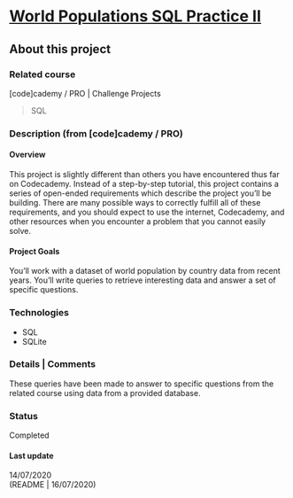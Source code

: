 # [World Populations SQL Practice II](https://www.codecademy.com/practice/projects/world-populations-sql-practice-ii)

## About this project

### Related course
[code]cademy / PRO | Challenge Projects
> SQL
>
### Description (from [code]cademy / PRO)

#### Overview
This project is slightly different than others you have encountered thus far on Codecademy. Instead of a step-by-step tutorial, this project contains a series of open-ended requirements which describe the project you’ll be building. There are many possible ways to correctly fulfill all of these requirements, and you should expect to use the internet, Codecademy, and other resources when you encounter a problem that you cannot easily solve. 

#### Project Goals
You’ll work with a dataset of world population by country data from recent years. You’ll write queries to retrieve interesting data and answer a set of specific questions.
  
### Technologies
- SQL
- SQLite

### Details | Comments
These queries have been made to answer to specific questions from the related course using data from a provided database.

### Status
Completed

#### Last update
14/07/2020  
(README | 16/07/2020)

